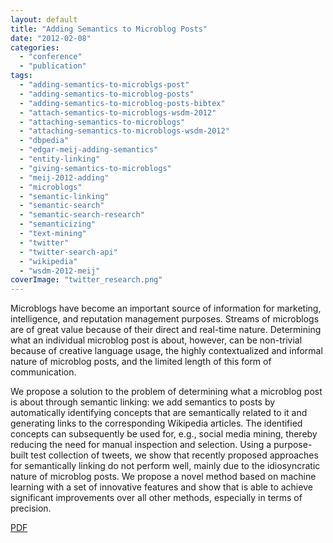 ```yaml
---
layout: default
title: "Adding Semantics to Microblog Posts"
date: "2012-02-08"
categories:
  - "conference"
  - "publication"
tags:
  - "adding-semantics-to-microblgs-post"
  - "adding-semantics-to-microblog-posts"
  - "adding-semantics-to-microblog-posts-bibtex"
  - "attach-semantics-to-microblogs-wsdm-2012"
  - "attaching-semantics-to-microblogs"
  - "attaching-semantics-to-microblogs-wsdm-2012"
  - "dbpedia"
  - "edgar-meij-adding-semantics"
  - "entity-linking"
  - "giving-semantics-to-microblogs"
  - "meij-2012-adding"
  - "microblogs"
  - "semantic-linking"
  - "semantic-search"
  - "semantic-search-research"
  - "semanticizing"
  - "text-mining"
  - "twitter"
  - "twitter-search-api"
  - "wikipedia"
  - "wsdm-2012-meij"
coverImage: "twitter_research.png"
---
```


Microblogs have become an important source of information for marketing, intelligence, and reputation management purposes. Streams of microblogs are of great value because of their direct and real-time nature. Determining what an individual microblog post is about, however, can be non-trivial because of creative language usage, the highly contextualized and informal nature of microblog posts, and the limited length of this form of communication.

We propose a solution to the problem of determining what a microblog post is about through semantic linking: we add semantics to posts by automatically identifying concepts that are semantically related to it and generating links to the corresponding Wikipedia articles. The identified concepts can subsequently be used for, e.g., social media mining, thereby reducing the need for manual inspection and selection. Using a purpose-built test collection of tweets, we show that recently proposed approaches for semantically linking do not perform well, mainly due to the idiosyncratic nature of microblog posts. We propose a novel method based on machine learning with a set of innovative features and show that is able to achieve significant improvements over all other methods, especially in terms of precision.

[PDF](/assets/pdf/wsdm-2012-meij.pdf)
